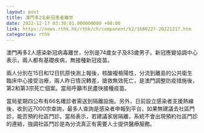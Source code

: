 ```yaml
---
layout: post
title: 澳門多2名新冠患者離世
date: 2022-12-17 03:30:01.000000000 +08:00
link: https://news.rthk.hk/rthk/ch/component/k2/1680227-20221217.htm
categories: rthk
---
```


澳門再多2人感染新冠病毒離世，分別是74歲女子及83歲男子。新冠應變協調中心表示，兩人都有基礎疾病，無接種新冠疫苗。

兩人分別在15日和12日抗原快測上報後，核酸複檢陽性，分流到離島的公共衛生臨床中心接受治療，兩人昨日情況轉差，搶救無效死亡，是澳門調整防疫措施後，第2和第3宗死亡個案。當局呼籲市民盡快接種疫苗。

當局星期四公布有66名確診者需送到隔離設施。另外，日前設立感染者支援熱線後，收到近7000宗查詢，最多人查詢是感染者申報到平台，如果無建議去社區門診，能否預約社區門診。當局表示，若建議家居隔離，系統不會出現預約社區門診的連結，強調社區門診是為分流真正有需要人士提供醫療服務。
